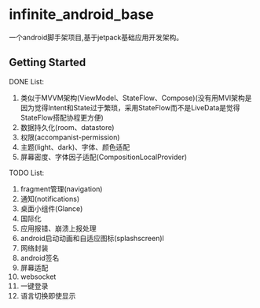 # infinite_android_base

一个android脚手架项目,基于jetpack基础应用开发架构。

## Getting Started

DONE List:
1. 类似于MVVM架构(ViewModel、StateFlow、Compose)(没有用MVI架构是因为觉得Intent和State过于繁琐，采用StateFlow而不是LiveData是觉得StateFlow搭配协程更方便)
2. 数据持久化(room、datastore)
3. 权限(accompanist-permission)
4. 主题(light、dark)、字体、颜色适配
5. 屏幕密度、字体因子适配(CompositionLocalProvider)

TODO List:
1. fragment管理(navigation)
2. 通知(notifications)
3. 桌面小组件(Glance)
4. 国际化
5. 应用报错、崩溃上报处理
6. android启动动画和自适应图标(splashscreen)l
7. 网络封装
8. android签名
9. 屏幕适配
10. websocket
11. 一键登录
12. 语言切换即使显示